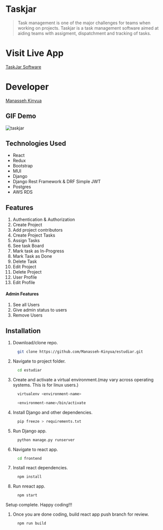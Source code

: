 # Taskjar
> Task management is one of the major challenges for teams when working on projects. Taskjar is a task management software aimed at aiding teams with assigment, dispatchment and tracking of tasks.

# Visit Live App
[TaskJar Software](https://taskjar.up.railway.app/)

# Developer
[Manasseh Kinyua](https://github.com/Manasseh-Kinyua)

## GIF Demo
![taskjar](https://github.com/Manasseh-Kinyua/nasseh_gif/blob/master/taskgggggg.gif)

## Technologies Used
* React
* Redux
* Bootstrap
* MUI
* Django
* Django Rest Framework & DRF Simple JWT
* Postgres
* AWS RDS

## Features
1. Authentication & Authorization
1. Create Project
1. Add project contributors
1. Create Project Tasks
1. Assign Tasks
1. See task Board
1. Mark task as In-Progress
1. Mark Task as Done
1. Delete Task
1. Edit Project
1. Delete Project
1. User Profile
1. Edit Profile

 #### Admin Features
 1. See all Users
 1. Give admin status to users
 1. Remove Users

## Installation
1. Download/clone repo.

    ```bash
      git clone https://github.com/Manasseh-Kinyua/estudiar.git
    ```
1. Navigate to project folder.

    ```bash
      cd estudiar
    ```
    
1. Create and activate a virtual environment.(may vary across operating systems. This is for linux users.)

    ```bash
      virtualenv <environment-name>
    ```
    
    ```bash
      <environment-name>/bin/activate
    ```
    
1. Install Django and other dependencies.

    ```bash
      pip freeze > requirements.txt
    ```
    
1. Run Django app.

    ```bash
      python manage.py runserver
    ```
    
1. Navigate to react app.

    ```bash
      cd frontend
    ```
    
1. Install react dependencies.

    ```bash
      npm install
    ```
    
1. Run nreact app.

    ```bash
      npm start
    ```
    
Setup complete. Happy coding!!!

1. Once you are done coding, build react app push branch for review.

    ```bash
      npm run build
    ```

